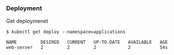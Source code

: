 ### Deployment ###

Get deploymenet
~~~~
$ kubectl get deploy --namespace=applications

NAME         DESIRED   CURRENT   UP-TO-DATE   AVAILABLE   AGE
web-server   2         2         2            2           54s
~~~~
